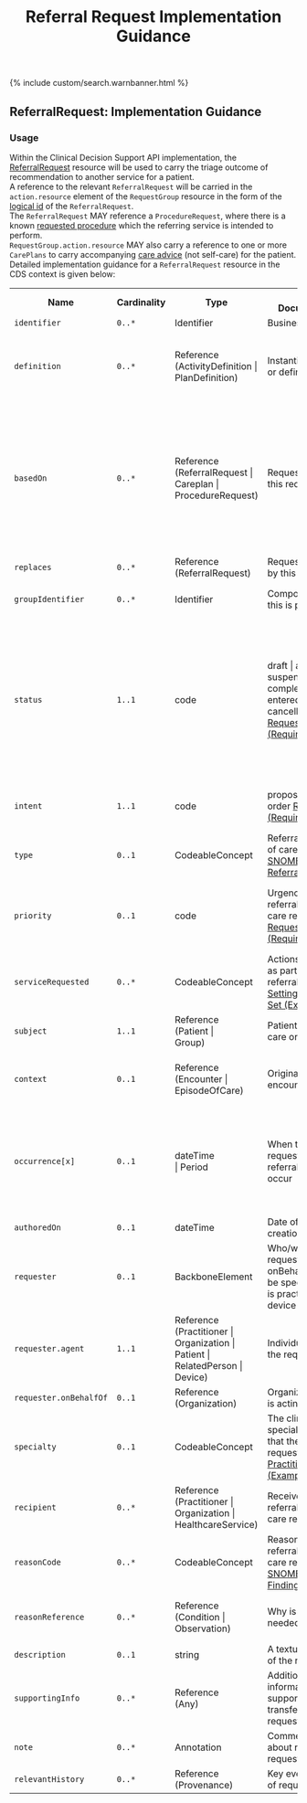 ﻿---
title: Referral Request Implementation Guidance
keywords: referralrequest, rest,
tags: [rest,fhir,api]
sidebar: ctp_rest_sidebar
permalink: api_referral_request.html
summary: ReferralRequest resource implementation guidance
---

{% include custom/search.warnbanner.html %}
<!--
{% include custom/fhir.referencemin.html resource="" userlink="" page="" fhirname="ReferralRequest" fhirlink="[ReferralRequest](http://hl7.org/fhir/stu3/referralrequest.html)" content="User Stories" userlink="" %}
-->


## ReferralRequest: Implementation Guidance ##  
### Usage ###
Within the Clinical Decision Support API implementation, the [ReferralRequest](http://hl7.org/fhir/stu3/referralrequest.html) resource will be used to carry the triage outcome of recommendation to another service for a patient.  
A reference to the relevant `ReferralRequest` will be carried in the `action.resource` element of the `RequestGroup` resource in the form of the [logical id](http://hl7.org/fhir/STU3/resource.html#id) of the `ReferralRequest`.  
The `ReferralRequest` MAY reference a `ProcedureRequest`, where there is a known [requested procedure](#procedure-request) which the referring service is intended to perform.  
`RequestGroup.action.resource` MAY also carry a reference to one or more `CarePlans` to carry accompanying [care advice](api_care_plan.html) (not self-care) for the patient.  
Detailed implementation guidance for a `ReferralRequest` resource in the CDS context is given below:  


<table style="min-width:100%;width:100%">

<tr>
    <th style="width:10%;">Name</th>
    <th style="width:5%;">Cardinality</th>
    <th style="width:10%;">Type</th>
      <th style="width:40%;">FHIR Documentation</th>
   <th style="width:35%;">CDS Implementation Guidance</th>
</tr>
<tr>
  <td><code class="highlighter-rouge">identifier</code></td>
    <td><code class="highlighter-rouge">0..*</code></td>
    <td>Identifier</td>
    <td>Business identifier</td>
<td></td>
</tr>
<tr>
  <td><code class="highlighter-rouge">definition</code></td>
      <td><code class="highlighter-rouge">0..*</code></td>
    <td>Reference<br>(ActivityDefinition |<br>PlanDefinition)</td>
    <td>Instantiates protocol or definition</td>
<td>This MAY be populated with an <code class="highlighter-rouge">ActivityDefinition</code>, if a standard template for the <code class="highlighter-rouge">ReferralRequest</code> has been defined in the local implementation.</td>
 </tr>
<tr>
  <td><code class="highlighter-rouge">basedOn</code></td>
      <td><code class="highlighter-rouge">0..*</code></td>
    <td>Reference<br>(ReferralRequest |<br>Careplan |<br>ProcedureRequest)</td>
    <td>Request fulfilled by this request</td>
<td>This SHOULD be populated with a <code class="highlighter-rouge">ProcedureRequest</code>, where the <code class="highlighter-rouge">ProcedureRequest</code> contains the information on the next activity to be performed in order to identify the patient's health need. This <code class="highlighter-rouge">ProcedureRequest</code> will be a procedure that the current service is unable to perform, but that the recipient MUST be able to be perform.</td>
 </tr>
<tr>
  <td><code class="highlighter-rouge">replaces</code></td>
      <td><code class="highlighter-rouge">0..*</code></td>
    <td>Reference<br>(ReferralRequest)</td>
    <td>Request(s) replaced by this request</td>
<td></td>
 </tr>
<tr>
  <td><code class="highlighter-rouge">groupIdentifier</code></td>
      <td><code class="highlighter-rouge">0..*</code></td>
    <td>Identifier</td>
    <td>Composite request this is part of</td>
<td>This MUST be populated with the <a href="http://hl7.org/fhir/STU3/resource.html#id">logical id</a> from the <code class="highlighter-rouge">RequestGroup</code>.</td>
 </tr>
<tr>
  <td><code class="highlighter-rouge">status</code></td>
      <td><code class="highlighter-rouge">1..1</code></td>
    <td>code</td>
   <td>draft | active | suspended | completed | entered-in-error | cancelled <a href="https://www.hl7.org/fhir/stu3/valueset-request-status.html">RequestStatus (Required)</a></td>
<td>If the CDSS is recommending a draft (initial) triage recommendation, the <code class="highlighter-rouge">status</code> will be draft.<br>
If the CDSS is recommending triage to another service, the <code class="highlighter-rouge">status</code> will be active. This includes where the recommendation is an interim recommendation (that is, where the triage journey continues).</td>
</tr>
<tr>
  <td><code class="highlighter-rouge">intent</code></td>
      <td><code class="highlighter-rouge">1..1</code></td>
    <td>code</td>
   <td>proposal | plan | order <a href="https://www.hl7.org/fhir/stu3/valueset-request-intent.html">RequestIntent (Required)</a></td>
<td>In most cases, this will be populated with the code 'plan', as the patient may need to take the next step.</td>
</tr>
<tr>
  <td><code class="highlighter-rouge">type</code></td>
      <td><code class="highlighter-rouge">0..1</code></td>
    <td>CodeableConcept</td>
    <td>Referral/Transition of care request type <a href="https://www.hl7.org/fhir/stu3/valueset-referral-type.html">SNOMED CT Patient Referral (Example)</a></td>
<td></td>
 </tr>
<tr>
  <td><code class="highlighter-rouge">priority</code></td>
      <td><code class="highlighter-rouge">0..1</code></td>
    <td>code</td>
    <td>Urgency of referral/transfer of care request. <a href="https://www.hl7.org/fhir/stu3/valueset-request-priority.html">RequestPriority (Required)</a></td>
<td>This SHOULD be populated by the CDSS. In most cases, this will be populated with the code 'routine', indicating that the request is of normal priority.</td>
</tr>
<tr>
  <td><code class="highlighter-rouge">serviceRequested</code></td>
      <td><code class="highlighter-rouge">0..*</code></td>
    <td>CodeableConcept</td>
    <td>Actions requested as part of the referral <a href="https://www.hl7.org/fhir/stu3/valueset-c80-practice-codes.html">Practice Setting Code Value Set (Example)</a></td>
<td>This SHOULD be populated with the recommended generic service type (e.g. GP or Emergency Department)</td>
 </tr>
<tr>
  <td><code class="highlighter-rouge">subject</code></td>
      <td><code class="highlighter-rouge">1..1</code></td>
    <td>Reference<br>(Patient |<br>Group)</td>
    <td>Patient referred to care or transfer</td>
<td>This MUST be populated with a reference to the <code class="highlighter-rouge">Patient</code> resource.</td>
 </tr>
<tr>
  <td><code class="highlighter-rouge">context</code></td>
      <td><code class="highlighter-rouge">0..1</code></td>
    <td>Reference<br>(Encounter |<br>EpisodeOfCare)</td>
    <td>Originating encounter</td>
<td>This MUST be populated with the <a href="http://hl7.org/fhir/STU3/resource.html#id">logical id</a> of the <code class="highlighter-rouge">Encounter</code> supplied in the <code class="highlighter-rouge">ServiceDefinition.$evaluate</code> operation.</td>
 </tr>
<tr>
  <td><code class="highlighter-rouge">occurrence[x]</code></td>
      <td><code class="highlighter-rouge">0..1</code></td>
    <td>dateTime<br>| Period</td>
    <td>When the service(s) requested in the referral should occur</td>
<td>This MUST be populated by the CDSS with a timeframe in which the attendance at the next service must occur (e.g. within three days, within four hours etc.).  
This is represented as a start time (now) and end time (now+3 days, or now+four hours).</td>
</tr>
<tr>
  <td><code class="highlighter-rouge">authoredOn</code></td>
      <td><code class="highlighter-rouge">0..1</code></td>
    <td>dateTime</td>
    <td>Date of creation/activation</td>
<td></td>
</tr>
<tr>
  <td><code class="highlighter-rouge">requester</code></td>
      <td><code class="highlighter-rouge">0..1</code></td>
    <td>BackboneElement</td>
    <td>Who/what is requesting service - onBehalfOf can only be specified if agent is practitioner or device</td>
<td>This element SHOULD NOT be populated.</td>
 </tr>
<tr>
  <td><code class="highlighter-rouge">requester.agent</code></td>
      <td><code class="highlighter-rouge">1..1</code></td>
    <td>Reference<br>(Practitioner |<br>Organization |<br>Patient |<br>RelatedPerson |<br>Device)</td>
    <td>Individual making the request</td>
<td></td>
 </tr>
<tr>
  <td><code class="highlighter-rouge">requester.onBehalfOf</code></td>
      <td><code class="highlighter-rouge">0..1</code></td>
    <td>Reference<br>(Organization)</td>
    <td>Organization agent is acting for</td>
<td></td>
 </tr>
<tr>
  <td><code class="highlighter-rouge">specialty</code></td>
      <td><code class="highlighter-rouge">0..1</code></td>
        <td>CodeableConcept</td>
    <td>The clinical specialty (discipline) that the referral is requested for <a href="https://www.hl7.org/fhir/stu3/valueset-practitioner-specialty.html">PractitionerSpecialty (Example)</a></td>
<td>This SHOULD be populated by the CDSS with the clinical specialty related to the patient's identified health need.</td>
 </tr>
<tr>
  <td><code class="highlighter-rouge">recipient</code></td>
      <td><code class="highlighter-rouge">0..*</code></td>
    <td>Reference<br>(Practitioner |<br>Organization |<br>HealthcareService)</td>
    <td>Receiver of referral/transfer of care request</td>
<td>This SHOULD NOT be populated by the CDSS.</td>
 </tr>
<tr>
  <td><code class="highlighter-rouge">reasonCode</code></td>
      <td><code class="highlighter-rouge">0..*</code></td>
        <td>CodeableConcept</td>
    <td>Reason for referral/transfer of care request <a href="https://www.hl7.org/fhir/stu3/valueset-clinical-findings.html">SNOMED CT Clinical Findings (Example)</a></td>
<td>This SHOULD NOT be populated as the reasonReference element will carry the chief concern.</td>
 </tr>
<tr>
  <td><code class="highlighter-rouge">reasonReference</code></td>
      <td><code class="highlighter-rouge">0..*</code></td>
    <td>Reference<br>(Condition |<br>Observation)</td>
    <td>Why is service needed?</td>
<td>This SHOULD be populated by the CDSS. The chief concern SHOULD be carried in this element.</td>
 </tr>
<tr>
  <td><code class="highlighter-rouge">description</code></td>
      <td><code class="highlighter-rouge">0..1</code></td>
    <td>string</td>
    <td>A textual description of the referral</td>
<td>This SHOULD be populated by the CDSS.</td>
 </tr>
<tr>
  <td><code class="highlighter-rouge">supportingInfo</code></td>
      <td><code class="highlighter-rouge">0..*</code></td>
    <td>Reference<br>(Any)</td>
    <td>Additional information to support referral or transfer of care request</td>
<td>This SHOULD be populated by the CDSS. Secondary concerns SHOULD be be carried in this element.</td>
 </tr>
<tr>
  <td><code class="highlighter-rouge">note</code></td>
      <td><code class="highlighter-rouge">0..*</code></td>
    <td>Annotation</td>
    <td>Comments made about referral request</td>
<td>This SHOULD be populated by the CDSS.</td>
 </tr>
<tr>
  <td><code class="highlighter-rouge">relevantHistory</code></td>
      <td><code class="highlighter-rouge">0..*</code></td>
     <td>Reference<br>(Provenance)</td>
    <td>Key events in history of request</td>
<td>This SHOULD be populated by the CDSS.</td>
 </tr> 
</table> 